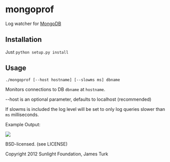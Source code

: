 mongoprof
=========

Log watcher for [MongoDB](http://mongodb.org)

Installation
------------

Just ``python setup.py install``


Usage
-----


``./mongoprof [--host hostname] [--slowms ms] dbname``


Monitors connections to DB ``dbname`` at ``hostname``.

--host is an optional parameter, defaults to localhost (recommended)

If slowms is included the log level will be set to only log queries slower than ``ms`` milliseconds.
    
    
Example Output:

![](https://raw.githubusercontent.com/sunlightlabs/mongoprof/master/example.png)


BSD-licensed. (see LICENSE)

Copyright 2012 Sunlight Foundation, James Turk
